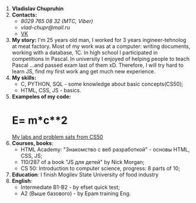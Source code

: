 1. __Vladislav Chupruhin__
2. __Contacts:__
    - _8029 765 08 32 (МТС, Viber)_ 
    - _vlad-chupr@mail.ru_
    - [VK](https://vk.com/feed)
3. __My story:__
I'm 25 years old man, I worked for 3 years ingineer-tehnolog at meat factory.
Most of my work was at a computer: writing documents, working with a database, 1C.
In high school I participated in competitions in Pascal.
In university I enjoyed of helping people to teach Pascal ...and passed exam last of them xD. 
Therefore, I will try hard to learn JS, find my first work ang get much new experience.
4. __My skills:__
    - C, PYTHON, SQL - some knowledge about basic concepts(CS50);
    - HTML, CSS, JS - basics.
5. __Exampeles of my code:__
    # E= m*c**2
    [My labs and problem sats from CS50](https://github.com/me50/ChVladislav)
6. __Courses, books__:
    - HTML Academy: "Знакомство с веб разработкой" - основы HTML, СSS, JS;
    - 110/287 of a book "JS для детей" by Nick Morgan;
    - CS 50: Introduction to computer science, progress: 8 parts of 10;
7. __Education__: I finish Mogilev State University of food industry
8. __English__: 
    - Intermediate B1-B2 - by efset quick test;
    -  A2 (Выше базового) - by Epam training Eng.


